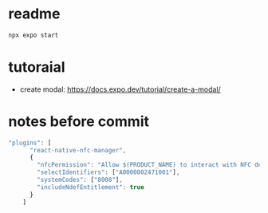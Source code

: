 # readme

```bash
npx expo start

```

# tutoraial
- create modal: https://docs.expo.dev/tutorial/create-a-modal/

# notes before commit
```javascript
"plugins": [
      "react-native-nfc-manager",
      {
        "nfcPermission": "Allow $(PRODUCT_NAME) to interact with NFC devices.",
        "selectIdentifiers": ["A0000002471001"],
        "systemCodes": ["8008"],
        "includeNdefEntitlement": true
      }
    ]
```